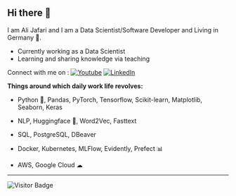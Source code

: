 ## Hi there 👋

<!--
**alijafarixcs/alijafarixcs** is a ✨ _special_ ✨ repository because its `README.md` (this file) appears on your GitHub profile.

Here are some ideas to get you started:

- 🔭 I’m currently working on ...
- 🌱 I’m currently learning ...
- 👯 I’m looking to collaborate on ...
- 🤔 I’m looking for help with ...
- 💬 Ask me about ...
- 📫 How to reach me: ...
- 😄 Pronouns: ...
- ⚡ Fun fact: ...
-->


I am Ali Jafari and I am a Data Scientist/Software Developer and Living in Germany 🐠.

- Currently working as a Data Scientist
- Learning and sharing knowledge via teaching
  

Connect with me on :
<a href="https://www.youtube.com/@AJBrowse"><img alt="Youtube" title="Youtube" src="https://img.shields.io/badge/youtube-%230077B5.svg?style=for-the-badge&logo=youtube&logoColor=red"></a>
<a href="https://www.linkedin.com/in/ali-jafari-a08386157/"><img alt="LinkedIn" title="LinkedIn" src="https://img.shields.io/badge/linkedin-%230077B5.svg?style=for-the-badge&logo=linkedin&logoColor=white"></a>
</p>
 


**Things around which daily work life revolves:**  
- Python 🐍, Pandas, PyTorch, Tensorflow, Scikit-learn, Matplotlib, Seaborn, Keras
- NLP, Huggingface 🤗, Word2Vec, Fasttext
- SQL, PostgreSQL, DBeaver


- Docker, Kubernetes, MLFlow, Evidently, Prefect 📊
- AWS, Google Cloud ☁


--- 
![Visitor Badge](https://visitor-badge.laobi.icu/badge?page_id=alijafarixcs.alijafarixcs)
